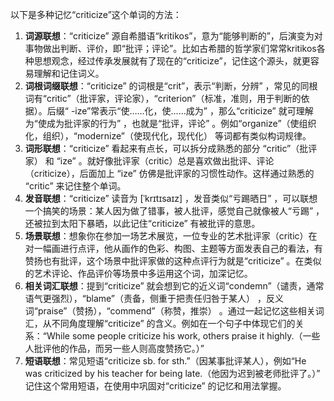 以下是多种记忆“criticize”这个单词的方法：
1. **词源联想**：“criticize” 源自希腊语“kritikos”，意为“能够判断的”，后演变为对事物做出判断、评价，即“批评；评论”。比如古希腊的哲学家们常常kritikos各种思想观念，经过传承发展就有了现在的“criticize”，记住这个源头，就更容易理解和记住词义。
2. **词根词缀联想**：“criticize” 的词根是“crit”，表示“判断，分辨” ，常见的同根词有“critic”（批评家，评论家），“criterion”（标准，准则，用于判断的依据）。后缀“ -ize”常表示“使……化，使……成为” ，那么“criticize” 就可理解为“使成为批评家的行为” ，也就是“批评，评论” 。例如“organize”（使组织化，组织），“modernize”（使现代化，现代化） 等词都有类似构词规律。
3. **词形联想**：“criticize” 看起来有点长，可以拆分成熟悉的部分 “critic”（批评家） 和 “ize” 。就好像批评家（critic）总是喜欢做出批评、评论（criticize），后面加上 “ize” 仿佛是批评家的习惯性动作。这样通过熟悉的 “critic” 来记住整个单词。
4. **发音联想**：“criticize” 读音为 [ˈkrɪtɪsaɪz] ，发音类似“亏踢晒日” ，可以联想一个搞笑的场景：某人因为做了错事，被人批评，感觉自己就像被人“亏踢” ，还被拉到太阳下暴晒，以此记住“criticize” 有被批评的意思。
5. **场景联想**：想象你在参加一场艺术展览，一位专业的艺术批评家（critic）在对一幅画进行点评，他从画作的色彩、构图、主题等方面发表自己的看法，有赞扬也有批评，这个场景中批评家做的这种点评行为就是“criticize” 。在类似的艺术评论、作品评价等场景中多运用这个词，加深记忆。
6. **相关词汇联想**：提到“criticize” 就会想到它的近义词“condemn”（谴责，通常语气更强烈），“blame”（责备，侧重于把责任归咎于某人） ，反义词“praise”（赞扬），“commend”（称赞，推崇） 。通过一起记忆这些相关词汇，从不同角度理解“criticize” 的含义。例如在一个句子中体现它们的关系：“While some people criticize his work, others praise it highly.（一些人批评他的作品，而另一些人则高度赞扬它。）”
7. **短语联想**：常见短语“criticize sb. for sth.”（因某事批评某人），例如“He was criticized by his teacher for being late.（他因为迟到被老师批评了。）” 记住这个常用短语，在使用中巩固对“criticize” 的记忆和用法掌握。 